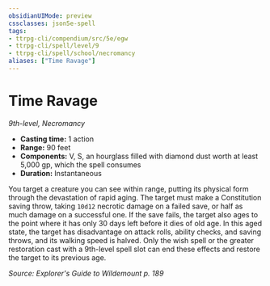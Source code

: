 ```yaml
---
obsidianUIMode: preview
cssclasses: json5e-spell
tags:
- ttrpg-cli/compendium/src/5e/egw
- ttrpg-cli/spell/level/9
- ttrpg-cli/spell/school/necromancy
aliases: ["Time Ravage"]
---
```

# Time Ravage
*9th-level, Necromancy*  

- **Casting time:** 1 action
- **Range:** 90 feet
- **Components:** V, S, an hourglass filled with diamond dust worth at least 5,000 gp, which the spell consumes
- **Duration:** Instantaneous

You target a creature you can see within range, putting its physical form through the devastation of rapid aging. The target must make a Constitution saving throw, taking `10d12` necrotic damage on a failed save, or half as much damage on a successful one. If the save fails, the target also ages to the point where it has only 30 days left before it dies of old age. In this aged state, the target has disadvantage on attack rolls, ability checks, and saving throws, and its walking speed is halved. Only the wish spell or the greater restoration cast with a 9th-level spell slot can end these effects and restore the target to its previous age.

*Source: Explorer's Guide to Wildemount p. 189*